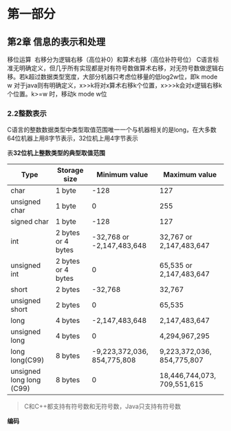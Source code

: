 # 第一部分

## 第2章 信息的表示和处理

移位运算
​    右移分为逻辑右移（高位补0）和算术右移（高位补符号位）
​        C语言标准无明确定义，但几乎所有实现都是对有符号数做算术右移，对无符号数做逻辑右移。若k超过数据类型宽度，大部分机器只考虑位移量的低log2w位，即k mode w
​        对于java则有明确定义，x>>k将对x算术右移k个位置，x>>>k会对x逻辑右移k个位置。k>=w 时，移动k mode w位

### 2.2整数表示

C语言的整数数据类型中类型取值范围唯一一个与机器相关的是long，在大多数64位机器上用8字节表示，32位机上用4字节表示 

表**32位机上整数类型的典型取值范围**

| **Type**                 | **Storage size**   | **Minimum value**           | **Maximum value**           |
| ------------------------ | ------------------ | --------------------------- | --------------------------- |
| char                     | 1 byte             | -128                        | 127                         |
| unsigned char            | 1 byte             | 0                           | 255                         |
| signed char              | 1 byte             | -128                        | 127                         |
| int                      | 2 bytes or 4 bytes | -32,768 or -2,147,483,648   | 32,767 or 2,147,483,647     |
| unsigned int             | 2 bytes or 4 bytes | 0                           | 65,535 or 2,147,483,647     |
| short                    | 2 bytes            | -32,768                     | 32,767                      |
| unsigned short           | 2 bytes            | 0                           | 65,535                      |
| long                     | 4 bytes            | -2,147,483,648              | 2,147,483,647               |
| unsigned long            | 4 bytes            | 0                           | 4,294,967,295               |
| long long(C99)           | 8 bytes            | -9,223,372,036, 854,775,808 | 9,223,372,036, 854,775,807  |
| unsigned long long (C99) | 8 bytes            | 0                           | 18,446,744,073, 709,551,615 |

> C和C++都支持有符号数和无符号数，Java只支持有符号数

**编码**


